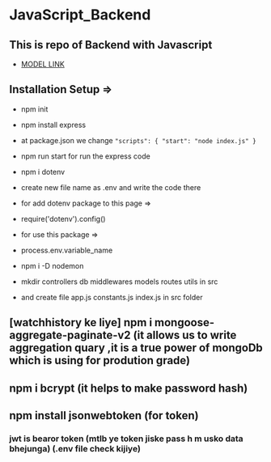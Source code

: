 # JavaScript_Backend

## This is repo of Backend with Javascript

- [MODEL LINK](https://app.eraser.io/workspace/YtPqZ1VogxGy1jzIDkzj)

## Installation Setup =>

- npm init
- npm install express
- at package.json we change
  `"scripts": {
    "start": "node index.js"
}`

- npm run start for run the express code

- npm i dotenv

- create new file name as .env and write the code there

- for add dotenv package to this page =>

- require('dotenv').config()

- for use this package =>

- process.env.variable_name

- npm i -D nodemon

- mkdir controllers db middlewares models routes utils in src
- and create file app.js constants.js index.js in src folder

## [watchhistory ke liye] npm i mongoose-aggregate-paginate-v2 (it allows us to write aggregation quary ,it is a true power of mongoDb which is using for prodution grade)

## npm i bcrypt (it helps to make password hash)

## npm install jsonwebtoken (for token)

### jwt is bearor token (mtlb ye token jiske pass h m usko data bhejunga) (.env file check kijiye)
